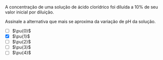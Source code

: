 A concentração de uma solução de ácido clorídrico foi diluída a $10\%$ de seu valor inicial por diluição.

Assinale a alternativa que mais se aproxima da variação de $\mathrm{pH}$ da solução.

- [ ] $\pu{0}$
- [x] $\pu{1}$
- [ ] $\pu{2}$
- [ ] $\pu{3}$
- [ ] $\pu{4}$
